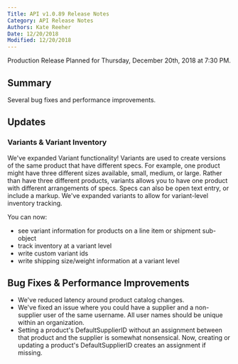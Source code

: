 ```yaml
---
Title: API v1.0.89 Release Notes
Category: API Release Notes
Authors: Kate Reeher
Date: 12/20/2018
Modified: 12/20/2018
---
```


Production Release Planned for Thursday, December 20th, 2018 at 7:30 PM.

## Summary

Several bug fixes and performance improvements.

## Updates

### Variants & Variant Inventory

We've expanded Variant functionality! Variants are used to create versions of the same product that have different specs. For example, one product might have three different sizes available, small, medium, or large. Rather than have three different products, variants allows you to have one product with different arrangements of specs. Specs can also be open text entry, or include a markup. We've expanded variants to allow for variant-level inventory tracking.

You can now:

- see variant information for products on a line item or shipment sub-object
- track inventory at a variant level
- write custom variant ids
- write shipping size/weight information at a variant level


## Bug Fixes & Performance Improvements

- We've reduced latency around product catalog changes.
- We've fixed an issue where you could have a supplier and a non-supplier user of the same username. All user names should be unique within an organization.
- Setting a product's DefaultSupplierID without an assignment between that product and the supplier is somewhat nonsensical. Now, creating or updating a product's DefaultSupplierID creates an assignment if missing.



